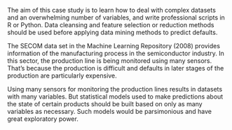 The aim of this case study is to learn how to deal with complex datasets and an overwhelming number of variables, and write professional scripts in R or Python. Data cleansing and feature selection or reduction methods should be used before applying data mining methods to predict defaults.

The SECOM data set in the Machine Learning Repository (2008) provides information of the manufacturing process in the semiconductor industry. In this sector, the production line is being monitored using many sensors. That’s because the production is difficult and defaults in later stages of the production are particularly expensive.

Using many sensors for monitoring the production lines results in datasets with many variables. But statistical models used to make predictions about the state of certain products should be built based on only as many variables as necessary. Such models would be parsimonious and have great exploratory power.
